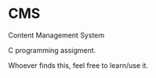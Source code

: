 # CMS
Content Management System

C programming assigment.

 Whoever finds this, feel free to learn/use it.
